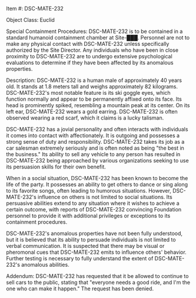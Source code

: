 Item #: DSC-MATE-232

Object Class: Euclid

Special Containment Procedures: DSC-MATE-232 is to be contained in a standard humanoid containment chamber at Site-███. Personnel are not to make any physical contact with DSC-MATE-232 unless specifically authorized by the Site Director. Any individuals who have been in close proximity to DSC-MATE-232 are to undergo extensive psychological evaluations to determine if they have been affected by its anomalous properties.

Description: DSC-MATE-232 is a human male of approximately 40 years old. It stands at 1.8 meters tall and weighs approximately 82 kilograms. DSC-MATE-232's most notable feature is its ski goggle eyes, which function normally and appear to be permanently affixed onto its face. Its head is prominently spiked, resembling a mountain peak at its center. On its left ear, DSC-MATE-232 wears a gold earring. DSC-MATE-232 is often observed wearing a red scarf, which it claims is a lucky talisman.

DSC-MATE-232 has a jovial personality and often interacts with individuals it comes into contact with affectionately. It is outgoing and possesses a strong sense of duty and responsibility. DSC-MATE-232 takes its job as a car salesman extremely seriously and is often noted as being "the best in the business." Its ability to sell any vehicle to any person has resulted in DSC-MATE-232 being approached by various organizations seeking to use its persuasion skills for their own benefit.

When in a social situation, DSC-MATE-232 has been known to become the life of the party. It possesses an ability to get others to dance or sing along to its favorite songs, often leading to humorous situations. However, DSC-MATE-232's influence on others is not limited to social situations. Its persuasive abilities extend to any situation where it wishes to achieve a certain outcome, with reports of DSC-MATE-232 convincing Foundation personnel to provide it with additional privileges or exceptions to its containment procedures.

DSC-MATE-232's anomalous properties have not been fully understood, but it is believed that its ability to persuade individuals is not limited to verbal communication. It is suspected that there may be visual or pheromonal cues that DSC-MATE-232 emits to influence others' behavior. Further testing is necessary to fully understand the extent of DSC-MATE-232's anomalous abilities.

Addendum: DSC-MATE-232 has requested that it be allowed to continue to sell cars to the public, stating that "everyone needs a good ride, and I'm the one who can make it happen." The request has been denied.
